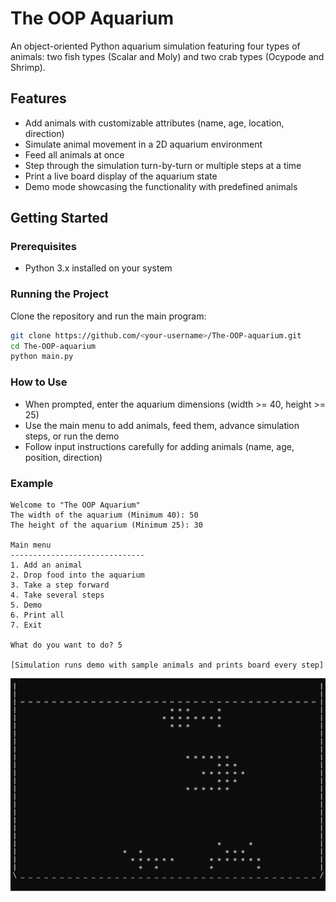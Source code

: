 # The OOP Aquarium

An object-oriented Python aquarium simulation featuring four types of animals: two fish types (Scalar and Moly) and two crab types (Ocypode and Shrimp).

## Features

- Add animals with customizable attributes (name, age, location, direction)
- Simulate animal movement in a 2D aquarium environment
- Feed all animals at once
- Step through the simulation turn-by-turn or multiple steps at a time
- Print a live board display of the aquarium state
- Demo mode showcasing the functionality with predefined animals

## Getting Started

### Prerequisites

- Python 3.x installed on your system

### Running the Project

Clone the repository and run the main program:

```bash
git clone https://github.com/<your-username>/The-OOP-aquarium.git
cd The-OOP-aquarium
python main.py
```


### How to Use
- When prompted, enter the aquarium dimensions (width >= 40, height >= 25)
- Use the main menu to add animals, feed them, advance simulation steps, or run the demo
- Follow input instructions carefully for adding animals (name, age, position, direction)


### Example
```plaintext
Welcome to "The OOP Aquarium"
The width of the aquarium (Minimum 40): 50
The height of the aquarium (Minimum 25): 30

Main menu
------------------------------
1. Add an animal
2. Drop food into the aquarium
3. Take a step forward
4. Take several steps
5. Demo
6. Print all
7. Exit

What do you want to do? 5

[Simulation runs demo with sample animals and prints board every step]
```

![Aquarium Demo](assets/aquarium_demo.gif)
